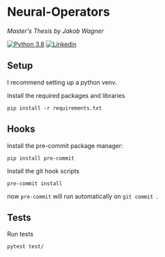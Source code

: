 # Neural-Operators
*Master's Thesis by Jakob Wagner*

[![Python 3.8](https://img.shields.io/badge/Python-3.11-blue)](https://www.python.org/downloads/release/python-3110/)
[![Linkedin](https://img.shields.io/badge/-LinkedIn-blue?style=flat&logo=linkedin)](https://www.linkedin.com/in/jakob-wagner-65b9871a9/)

## Setup
I recommend setting up a python venv.

Install the required packages and libraries
```shell
pip install -r requirements.txt
```

## Hooks
Install the pre-commit package manager:
```shell
pip install pre-commit
```
Install the git hook scripts
```shell
pre-commit install
```
now `pre-commit` will run automatically on `git commit `.

## Tests
Run tests
```shell
pytest test/
```
